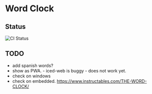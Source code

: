 # Word Clock

## Status

![CI Status](https://github.com/almedso/wordclock-in-rust/actions/workflows/ci.yml/badge.svg)

## TODO

- add spanish words?
- show as PWA. - iced-web is buggy - does not work yet.
- check on windows
- check on embedded. https://www.instructables.com/THE-WORD-CLOCK/